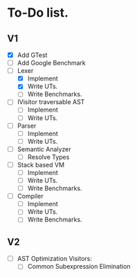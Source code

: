 # To-Do list.


## V1
- [x] Add GTest
- [ ] Add Google Benchmark
- [ ] Lexer
    - [x] Implement
    - [x] Write UTs.
    - [ ] Write Benchmarks.
- [ ] IVisitor traversable AST
    - [ ] Implement
    - [ ] Write UTs.
- [ ] Parser
    - [ ] Implement
    - [ ] Write UTs.
- [ ] Semantic Analyzer
    - [ ] Resolve Types
- [ ] Stack based VM
    - [ ] Implement
    - [ ] Write UTs.
    - [ ] Write Benchmarks.
- [ ] Compiler
    - [ ] Implement
    - [ ] Write UTs.
    - [ ] Write Benchmarks.

## V2
- [ ] AST Optimization Visitors:
    - [ ] Common Subexpression Elimination
